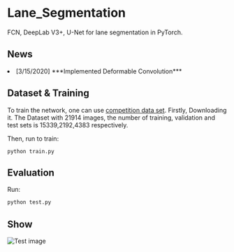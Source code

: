 # Lane_Segmentation
FCN, DeepLab V3+, U-Net for lane segmentation in PyTorch.

## News
<li>[3/15/2020] ***Implemented Deformable Convolution***

## Dataset & Training
To train the network, one can use [competition data set](https://aistudio.baidu.com/aistudio/competition/detail/5).
Firstly, Downloading it. The Dataset with 21914 images, the number of training, validation and test sets is 15339,2192,4383 respectively. 

Then,  run to train:
```base
python train.py
```

## Evaluation
Run:
```bash
python test.py
```

## Show
![Test image](https://github.com/Joyako/Lane_Segmentation/blob/master/data/test2.jpg)

